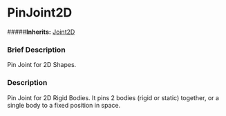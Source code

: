 #  PinJoint2D  
#####**Inherits:** [Joint2D](class_joint2d)

###  Brief Description  
Pin Joint for 2D Shapes.

###  Description  
Pin Joint for 2D Rigid Bodies. It pins 2 bodies (rigid or static) together, or a single body to a fixed position in space.
